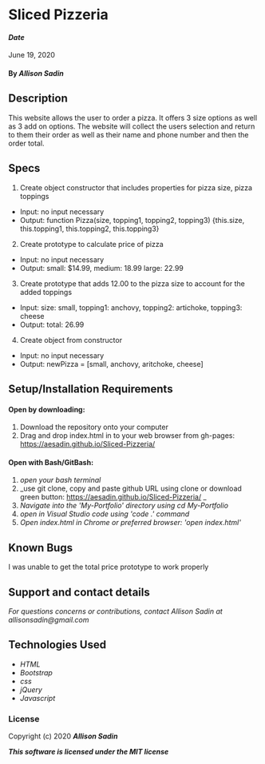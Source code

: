 # Sliced Pizzeria

#### _Date_ 
June 19, 2020

#### By _Allison Sadin_

## Description

This website allows the user to order a pizza. It offers 3 size options as well as 3 add on options. The website will collect the users selection and return to them their order as well as their name and phone number and then the order total.

## Specs
1. Create object constructor that includes properties for pizza size, pizza toppings 
  * Input: no input necessary
  * Output: function Pizza(size, topping1, topping2, topping3) {this.size, this.topping1, this.topping2, this.topping3}

2. Create prototype to calculate price of pizza
  * Input: no input necessary
  * Output: small: $14.99, medium: 18.99 large: 22.99

3. Create prototype that adds 12.00 to the pizza size to account for the added toppings
  * Input: size: small, topping1: anchovy, topping2: artichoke, topping3: cheese
  * Output: total: 26.99


4. Create object from constructor
  * Input: no input necessary
  * Output: newPizza = [small, anchovy, aritchoke, cheese]

## Setup/Installation Requirements

#### Open by downloading:
1. Download the repository onto your computer
2. Drag and drop index.html in to your web browser from gh-pages:  https://aesadin.github.io/Sliced-Pizzeria/

#### Open with Bash/GitBash:
1. _open your bash terminal_
2. _use git clone, copy and paste github URL using clone or download green button:  https://aesadin.github.io/Sliced-Pizzeria/ _
3. _Navigate into the 'My-Portfolio' directory using cd My-Portfolio_
4. _open in Visual Studio code using 'code .' command_
5. _Open index.html in Chrome or preferred browser: 'open index.html'_


## Known Bugs

I was unable to get the total price prototype to work properly


## Support and contact details

_For questions concerns or contributions, contact Allison Sadin
at allisonsadin@gmail.com_

## Technologies Used

* _HTML_
* _Bootstrap_
* _css_
* _jQuery_
* _Javascript_

### License

Copyright (c) 2020 **_Allison Sadin_**

**_This software is licensed under the MIT license_**
